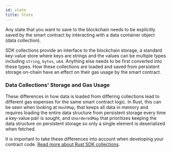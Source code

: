 ```yaml
---
id: state
title: State
---
```


Any state that you want to save to the blockchain needs to be explicitly saved by the smart contract by interacting with a data container object (data collection).

SDK collections provide an interface to the blockchain storage, a standard key-value store where keys are strings and the values can be multiple types including `string`, `bytes`, `u64`. Anything else needs to be first converted into these types. How these collections are loaded and saved from persistent storage on-chain have an effect on their gas usage by the smart contract. 

### Data Collections' Storage and Gas Usage  

These differences in how data is loaded from differing collections lead to different gas expenses for the same smart contract logic. In Rust, this can be seen when looking at `HashMap`, that keeps all data in memory and requires loading the entire data structure from persistent storage every time a key-value pair is sought, and `UnorderedMap` that prioritizes keeping the data structure on persistent storage so only a single element is deserialized when fetched.

It is important to take these differences into account when developing your contract code.
[Read more about Rust SDK collections](https://www.near-sdk.io/contract-structure/collections).
